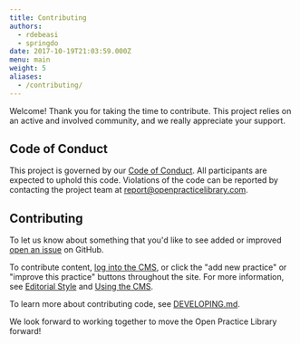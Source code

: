```yaml
---
title: Contributing
authors:
  - rdebeasi
  - springdo
date: 2017-10-19T21:03:59.000Z
menu: main
weight: 5
aliases:
  - /contributing/
---
```


Welcome! Thank you for taking the time to contribute. This project relies on an active and involved community, and we really appreciate your support.

## Code of Conduct

This project is governed by our [Code of Conduct](https://github.com/openpracticelibrary/openpracticelibrary/blob/staging/CODE_OF_CONDUCT.md). All participants are expected to uphold this code. Violations of the code can be reported by contacting the project team at
[report@openpracticelibrary.com](mailto:report@openpracticelibrary.com).

## Contributing

To let us know about something that you'd like to see added or improved [open an issue](https://github.com/openpracticelibrary/openpracticelibrary/issues) on GitHub.

To contribute content, [log into the CMS](/admin/), or click the "add new practice" or "improve this practice" buttons throughout the site. For more information, see [Editorial Style](/editorial/) and [Using the CMS](/cms/).

To learn more about contributing code, see [DEVELOPING.md](https://github.com/openpracticelibrary/openpracticelibrary/blob/staging/DEVELOPING.md).

We look forward to working together to move the Open Practice Library forward!